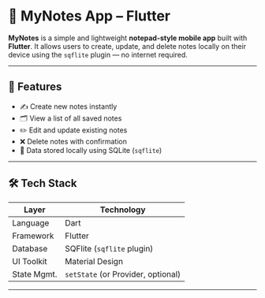 # 📝 MyNotes App – Flutter 

**MyNotes** is a simple and lightweight **notepad-style mobile app** built with **Flutter**. It allows users to create, update, and delete notes locally on their device using the `sqflite` plugin — no internet required.

---

## 📱 Features

- ✍️ Create new notes instantly
- 🗂️ View a list of all saved notes
- ✏️ Edit and update existing notes
- ❌ Delete notes with confirmation
- 💾 Data stored locally using SQLite (`sqflite`)

---

## 🛠 Tech Stack

| Layer         | Technology             |
|---------------|-------------------------|
| Language      | Dart                   |
| Framework     | Flutter                |
| Database      | SQFlite (`sqflite` plugin) |
| UI Toolkit    | Material Design        |
| State Mgmt.   | `setState` (or Provider, optional) |

---

